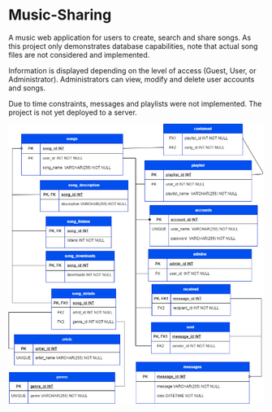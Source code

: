 # Music-Sharing
A music web application for users to create, search and share songs. As this project only demonstrates database capabilities, note that actual song files are not considered and implemented.

Information is displayed depending on the level of access (Guest, User, or Administrator). Administrators can view, modify and delete user accounts and songs.

Due to time constraints, messages and playlists were not implemented. The project is not yet deployed to a server.

![](https://github.com/denqiu/Music-Sharing/blob/main/proposal_tables.png)
